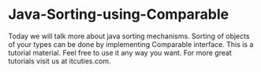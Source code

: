 Java-Sorting-using-Comparable
=============================

Today we will talk more about java sorting mechanisms. Sorting of objects of your types can be done by implementing Comparable interface. This is a tutorial material. Feel free to use it any way you want. For more great tutorials visit us at itcuties.com.
